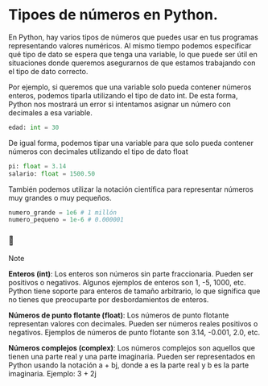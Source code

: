 # Tipoes de números en Python.

En Python, hay varios tipos de números que puedes usar en tus programas representando valores numéricos. Al mismo tiempo podemos especificar qué tipo de 
dato se espera que tenga una variable, lo que puede ser útil en situaciones donde queremos asegurarnos de que estamos trabajando con el tipo de dato correcto.

Por ejemplo, si queremos que una variable solo pueda contener números enteros, podemos tiparla utilizando el tipo de dato int. De esta forma, Python nos 
mostrará un error si intentamos asignar un número con decimales a esa variable.

```python
edad: int = 30
```
De igual forma, podemos tipar una variable para que solo pueda contener números con decimales utilizando el tipo de dato float

```python
pi: float = 3.14
salario: float = 1500.50
```
También podemos utilizar la notación científica para representar números muy grandes o muy pequeños.

```python
numero_grande = 1e6 # 1 millón
numero_pequeno = 1e-6 # 0.000001
```
### :loudspeaker:
> [!NOTE]
> **Enteros (int)**: Los enteros son números sin parte fraccionaria. Pueden ser positivos o negativos. Algunos ejemplos de enteros son 1, -5, 1000, etc. 
  Python tiene soporte para enteros de tamaño arbitrario, lo que significa que no tienes que preocuparte por desbordamientos de enteros.
>
> **Números de punto flotante (float)**: Los números de punto flotante representan valores con decimales. Pueden ser números reales positivos o negativos.
  Ejemplos de números de punto flotante son 3.14, -0.001, 2.0, etc.
>
>**Números complejos (complex)**: Los números complejos son aquellos que tienen una parte real y una parte imaginaria. Pueden ser representados en Python
  usando la notación a + bj, donde a es la parte real y b es la parte imaginaria. Ejemplo: 3 + 2j
